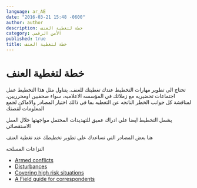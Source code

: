 ```yaml
---
language: ar_AE
date: "2016-03-21 15:48 -0600"
author: author
description: خطة لتغطية العنف
category: الأمن الرقمي
published: true
title: خطة لتغطية العنف
---
```


# خطة لتغطية العنف
تحتاج الى تطوير مهارات التخطيط عندك تغطيتك للعنف. يتناول مثل هذا التخطيط عمل اجتماعات تحضيريه مع زملائك في المؤسسه اﻻعلاميه، سواء صحفيين اومحرريين، لمناقشة كل جوانب الخطر الناتجه عن التغطيه بما في ذالك اختيار المصادر واﻻماكن لجمع المعلومات لقصتك

يشمل التخطيط ايضا على ادراك عميق للتهديدات المحتمل مواجهتها خلال العمل اﻻستقصائي

هنا بعض المصادر التي تساعدك على تطوير تخطيطك عند تغطية العنف

 النزاعات المسلحه 
 
 
- [Armed conflicts](https://www.cpj.org/reports/2012/04/armed-conflict.php)
- [Disturbances](https://www.cpj.org/reports/2012/04/journalist-security-guide.php)
- [Covering high risk situations](http://www.saladeprensa.org/art1039.htm)
- [A Field guide for correspondents](http://thegroundtruthproject.org/2015/02/12/our-field-guide/)